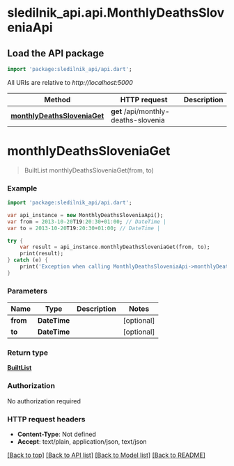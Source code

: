 # sledilnik_api.api.MonthlyDeathsSloveniaApi

## Load the API package
```dart
import 'package:sledilnik_api/api.dart';
```

All URIs are relative to *http://localhost:5000*

Method | HTTP request | Description
------------- | ------------- | -------------
[**monthlyDeathsSloveniaGet**](MonthlyDeathsSloveniaApi.md#monthlyDeathsSloveniaGet) | **get** /api/monthly-deaths-slovenia | 


# **monthlyDeathsSloveniaGet**
> BuiltList<MonthlyDeathsSlovenia> monthlyDeathsSloveniaGet(from, to)



### Example 
```dart
import 'package:sledilnik_api/api.dart';

var api_instance = new MonthlyDeathsSloveniaApi();
var from = 2013-10-20T19:20:30+01:00; // DateTime | 
var to = 2013-10-20T19:20:30+01:00; // DateTime | 

try { 
    var result = api_instance.monthlyDeathsSloveniaGet(from, to);
    print(result);
} catch (e) {
    print('Exception when calling MonthlyDeathsSloveniaApi->monthlyDeathsSloveniaGet: $e\n');
}
```

### Parameters

Name | Type | Description  | Notes
------------- | ------------- | ------------- | -------------
 **from** | **DateTime**|  | [optional] 
 **to** | **DateTime**|  | [optional] 

### Return type

[**BuiltList<MonthlyDeathsSlovenia>**](MonthlyDeathsSlovenia.md)

### Authorization

No authorization required

### HTTP request headers

 - **Content-Type**: Not defined
 - **Accept**: text/plain, application/json, text/json

[[Back to top]](#) [[Back to API list]](../README.md#documentation-for-api-endpoints) [[Back to Model list]](../README.md#documentation-for-models) [[Back to README]](../README.md)

